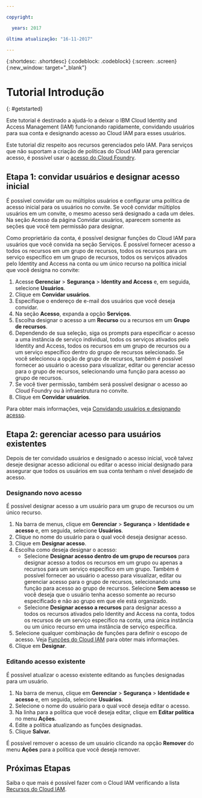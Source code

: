 ```yaml
---

copyright:

  years: 2017

última atualização: "16-11-2017"

---
```


{:shortdesc: .shortdesc}
{:codeblock: .codeblock}
{:screen: .screen}
{:new_window: target="_blank"}

# Tutorial Introdução
{: #getstarted}

Este tutorial é destinado a ajudá-lo a deixar o IBM Cloud Identity and Access Management (IAM) funcionando rapidamente, convidando usuários para sua conta e designando acesso ao Cloud IAM para esses usuários. 

Este tutorial diz respeito aos recursos gerenciados pelo IAM. Para serviços que não suportam a criação de políticas do Cloud IAM para gerenciar acesso, é possível usar o [acesso do Cloud Foundry](/docs/iam/cfaccess.html#cfaccess). 


## Etapa 1: convidar usuários e designar acesso inicial

É possível convidar um ou múltiplos usuários e configurar uma política de acesso inicial para os usuários no convite. Se você convidar múltiplos usuários em um convite, o mesmo acesso será designado a cada um deles. Na seção Acesso da página Convidar usuários, aparecem somente as seções que você tem permissão para designar.

Como proprietário da conta, é possível designar funções do Cloud IAM para usuários que você convida na seção Serviços. É possível fornecer acesso a todos os recursos em um grupo de recursos, todos os recursos para um serviço específico em um grupo de recursos, todos os serviços ativados pelo Identity and Access na conta ou um único recurso na política inicial que você designa no convite:

1. Acesse **Gerenciar** &gt; **Segurança** &gt; **Identity and Access** e, em seguida, selecione **Usuários**.
2. Clique em **Convidar usuários**.
3. Especifique o endereço de e-mail dos usuários que você deseja convidar.
4. Na seção **Acesso**, expanda a opção **Serviços**.
5. Escolha designar o acesso a um **Recurso** ou a recursos em um **Grupo de recursos**.
6. Dependendo de sua seleção, siga os prompts para especificar o acesso a uma instância de serviço individual, todos os serviços ativados pelo Identity and Access, todos os recursos em um grupo de recursos ou a um serviço específico dentro do grupo de recursos selecionado. Se você selecionou a opção de grupo de recursos, também é possível fornecer ao usuário o acesso para visualizar, editar ou gerenciar acesso para o grupo de recursos, selecionando uma função para acesso ao grupo de recursos.
7. Se você tiver permissão, também será possível designar o acesso ao Cloud Foundry ou à infraestrutura no convite.
8. Clique em **Convidar usuários**.

Para obter mais informações, veja [Convidando usuários e designando acesso](/docs/iam/iamuserinv.html#iamuserinv).

## Etapa 2: gerenciar acesso para usuários existentes

Depois de ter convidado usuários e designado o acesso inicial, você talvez deseje designar acesso adicional ou editar o acesso inicial designado para assegurar que todos os usuários em sua conta tenham o nível desejado de acesso.

### Designando novo acesso

É possível designar acesso a um usuário para um grupo de recursos ou um único recurso.

1. Na barra de menus, clique em **Gerenciar** &gt; **Segurança** &gt; **Identidade e acesso** e, em seguida, selecione **Usuários**.
2. Clique no nome do usuário para o qual você deseja designar acesso.
3. Clique em **Designar acesso**.
4. Escolha como deseja designar o acesso: 
    * Selecione **Designar acesso dentro de um grupo de recursos** para designar acesso a todos os recursos em um grupo ou apenas a recursos para um serviço específico em um grupo. Também é possível fornecer ao usuário o acesso para visualizar, editar ou gerenciar acesso para o grupo de recursos, selecionando uma função para acesso ao grupo de recursos. Selecione **Sem acesso** se você deseja que o usuário tenha acesso somente ao recurso especificado e não ao grupo em que ele está organizado.
    * Selecione **Designar acesso a recursos** para designar acesso a todos os recursos ativados pelo Identity and Access na conta, todos os recursos de um serviço específico na conta, uma única instância ou um único recurso em uma instância de serviço específica. 
5. Selecione qualquer combinação de funções para definir o escopo de acesso. Veja [Funções do Cloud IAM](/docs/iam/users_roles.html#iamusermanrol) para obter mais informações.
6. Clique em **Designar**.


### Editando acesso existente

É possível atualizar o acesso existente editando as funções designadas para um usuário.

1. Na barra de menus, clique em **Gerenciar** &gt; **Segurança** &gt; **Identidade e acesso** e, em seguida, selecione **Usuários**.
2. Selecione o nome do usuário para o qual você deseja editar o acesso.
3. Na linha para a política que você deseja editar, clique em **Editar política** no menu **Ações**.
4. Edite a política atualizando as funções designadas.
5. Clique **Salvar.** 

É possível remover o acesso de um usuário clicando na opção **Remover** do menu **Ações** para a política que você deseja remover.

## Próximas Etapas

Saiba o que mais é possível fazer com o Cloud IAM verificando a lista [Recursos do Cloud IAM](/docs/iam/index.html#features).
